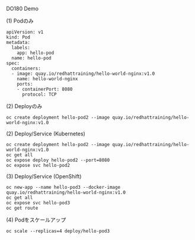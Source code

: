 DO180 Demo


(1) Podのみ

```
apiVersion: v1
kind: Pod
metadata:
  labels:
    app: hello-pod
  name: hello-pod
spec:
  containers:
  - image: quay.io/redhattraining/hello-world-nginx:v1.0
    name: hello-world-nginx
    ports:
    - containerPort: 8080
      protocol: TCP
```

(2) Deployのみ
```
oc create deployment hello-pod2 --image quay.io/redhattraining/hello-world-nginx:v1.0
```

(2) Deploy/Service (Kubernetes)
```
oc create deployment hello-pod2 --image quay.io/redhattraining/hello-world-nginx:v1.0
oc get all
oc expose deploy hello-pod2 --port=8080
oc expose svc hello-pod2
```

(3) Deploy/Service (OpenShift)
```
oc new-app --name hello-pod3 --docker-image quay.io/redhattraining/hello-world-nginx:v1.0 
oc get all
oc expose svc hello-pod3
oc get route
```

(4) Podをスケールアップ
```
oc scale --replicas=4 deploy/hello-pod3
```
